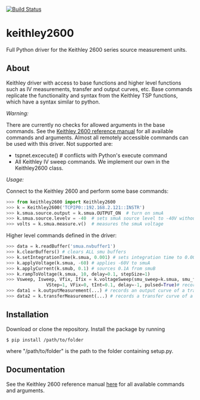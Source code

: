 [![Build Status](https://travis-ci.org/OE-FET/keithley2600.svg?branch=master)](https://travis-ci.org/OE-FET/keithley2600)

# keithley2600
Full Python driver for the Keithley 2600 series source measurement units.

## About
Keithley driver with access to base functions and higher level functions such as IV measurements, transfer and output curves, etc. Base commands replicate the functionality and syntax from the Keithley TSP functions, which have a syntax similar to python.

*Warning:*

There are currently no checks for allowed arguments in the base commands. See the [Keithley 2600 reference manual](https://www.tek.com/keithley-source-measure-units/smu-2600b-series-sourcemeter-manual-8) for all available commands and arguments. Almost all remotely accessible commands can be used with this driver. Not supported are:

* tspnet.excecute() # conflicts with Python's execute command
* All Keithley IV sweep commands. We implement our own in the Keithley2600 class.

*Usage:*

Connect to the Keithley 2600 and perform some base commands:
```python
>>> from keithley2600 import Keithley2600
>>> k = Keithley2600('TCPIP0::192.168.2.121::INSTR')
>>> k.smua.source.output = k.smua.OUTPUT_ON  # turn on smuA
>>> k.smua.source.levelv = -40  # sets smuA source level to -40V without turning the smu on or off
>>> volts = k.smua.measure.v()  # measures the smuA voltage
```
Higher level commands defined in the driver:

```python
>>> data = k.readBuffer('smua.nvbuffer1')
>>> k.clearBuffers() # clears ALL smu buffers
>>> k.setIntegrationTime(k.smua, 0.001) # sets integration time to 0.001 sec
>>> k.applyVoltage(k.smua, -60) # applies -60V to smuA
>>> k.applyCurrent(k.smub, 0.1) # sources 0.1A from smuB
>>> k.rampToVoltage(k.smua, 10, delay=0.1, stepSize=1)
>>> Vsweep, Isweep, Vfix, Ifix = k.voltageSweep(smu_sweep=k.smua, smu_fix=k.smub, VStart=0, VStop=-60,
               VStep=1, VFix=0, tInt=0.1, delay=-1, pulsed=True)# records an IV curve
>>> data1 = k.outputMeasurement(...) # records an output curve of a transistor
>>> data2 = k.transferMeasurement(...) # records a transfer curve of a transistor
```


## Installation
Download or clone the repository. Install the package by running 
```console
$ pip install /path/to/folder
```
where "/path/to/folder" is the path to the folder containing setup.py. 

##  Documentation

See the Keithley 2600 reference manual [here](https://www.tek.com/keithley-source-measure-units/smu-2600b-series-sourcemeter-manual-8) for all available commands and arguments.
